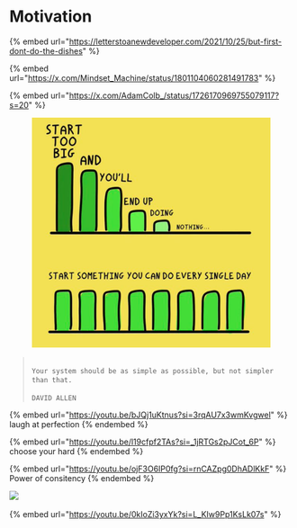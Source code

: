# Motivation

{% embed url="https://letterstoanewdeveloper.com/2021/10/25/but-first-dont-do-the-dishes" %}

{% embed url="https://x.com/Mindset_Machine/status/1801104060281491783" %}



{% embed url="https://x.com/AdamColb_/status/1726170969755079117?s=20" %}

<figure><img src="../../.gitbook/assets/image (1) (1) (1) (1) (1) (1) (1) (1) (1) (1) (1) (1) (1) (1) (1).png" alt=""><figcaption></figcaption></figure>

> ```
>
> Your system should be as simple as possible, but not simpler than that.
>
> DAVID ALLEN
> ```

{% embed url="https://youtu.be/bJQj1uKtnus?si=3rqAU7x3wmKvgwel" %}
laugh at perfection
{% endembed %}



{% embed url="https://youtu.be/l19cfpf2TAs?si=_1jRTGs2pJCot_6P" %}
choose your hard
{% endembed %}

{% embed url="https://youtu.be/ojF3O6IP0fg?si=rnCAZpg0DhADlKkF" %}
Power of consitency
{% endembed %}

![](../../.gitbook/assets/a319b50.jpg)

{% embed url="https://youtu.be/0kIoZi3yxYk?si=L_KIw9Pp1KsLk07s" %}

